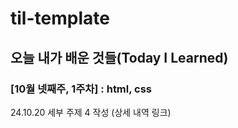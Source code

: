 # til-template

## 오늘 내가 배운 것들(Today I Learned)

### [10월 넷째주, 1주차] : html, css

24.10.20 세부 주제 4 작성 (상세 내역 링크)



